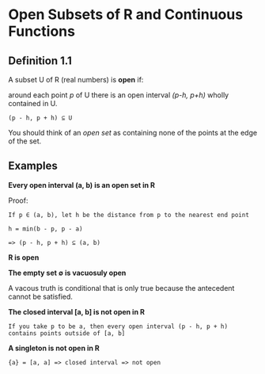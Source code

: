 # Open Subsets of R and Continuous Functions

## Definition 1.1

A subset U of R (real numbers) is **open** if:

 around each point *p* of U there is an open interval *(p-h, p+h)* wholly contained in U.

 ```
 (p - h, p + h) ⊆ U
 ```

 You should think of an *open set* as containing none of the points at the edge of the set.

 ## Examples

 **Every open interval (a, b) is an open set in R**

 Proof:

 ```
 If p ∈ (a, b), let h be the distance from p to the nearest end point

 h = min(b - p, p - a)

 => (p - h, p + h) ⊆ (a, b)
 ```

 **R is open**

 **The empty set ∅ is vacuosuly open**

 A vacous truth is  conditional that is only true because the antecedent cannot be satisfied.

 **The closed interval [a, b] is not open in R**

 ```
 If you take p to be a, then every open interval (p - h, p + h) contains points outside of [a, b]
 ```

 **A singleton is not open in R**

 ```
 {a} = [a, a] => closed interval => not open
 ```
